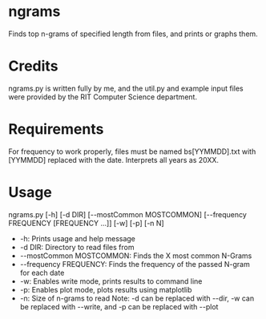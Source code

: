 # ngrams
Finds top n-grams of specified length from files, and prints or graphs them.

# Credits
ngrams.py is written fully by me, and the util.py and example input files were provided by the RIT Computer Science department.

# Requirements
For frequency to work properly, files must be named bs[YYMMDD].txt with [YYMMDD] replaced with the date. Interprets all years as 20XX.

# Usage
ngrams.py [-h] [-d DIR] [--mostCommon MOSTCOMMON] [--frequency FREQUENCY [FREQUENCY ...]] [-w] [-p] [-n N]
* -h: Prints usage and help message
* -d DIR: Directory to read files from
* --mostCommon MOSTCOMMON: Finds the X most common N-Grams
* --frequency FREQUENCY: Finds the frequency of the passed N-gram for each date
* -w: Enables write mode, prints results to command line
* -p: Enables plot mode, plots results using matplotlib
* -n: Size of n-grams to read
Note: -d can be replaced with --dir, -w can be replaced with --write, and -p can be replaced with --plot
